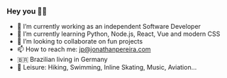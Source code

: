 ### Hey you 🤙🏾

- 🔭 I’m currently working as an independent Software Developer
- 🌱 I’m currently learning Python, Node.js, React, Vue and modern CSS
- 👯 I’m looking to collaborate on fun projects
- 📫 How to reach me: jp@jonathanpereira.com
- 🇧🇷 Brazilian living in Germany
- 🌳 Leisure: Hiking, Swimming, Inline Skating, Music, Aviation... 

<!--
**jonathanpereira/jonathanpereira** is a ✨ _special_ ✨ repository because its `README.md` (this file) appears on your GitHub profile.

Here are some ideas to get you started:

- 🔭 I’m currently working on ...
- 🌱 I’m currently learning ...
- 👯 I’m looking to collaborate on ...
- 🤔 I’m looking for help with ...
- 💬 Ask me about ...
- 📫 How to reach me: ...
- 😄 Pronouns: ...
- ⚡ Fun fact: ...
-->
